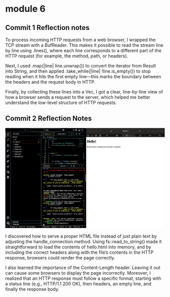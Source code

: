 # module 6

## Commit 1 Reflection notes
To process incoming HTTP requests from a web browser, I wrapped the TCP stream with a BufReader. This makes it possible to read the stream line by line using .lines(), where each line corresponds to a different part of the HTTP request (for example, the method, path, or headers).

Next, I used .map(|line| line.unwrap()) to convert the iterator from Result<String> into String, and then applied .take_while(|line| !line.is_empty()) to stop reading when it hits the first empty line—this marks the boundary between the headers and the request body in HTTP.

Finally, by collecting these lines into a Vec<String>, I got a clear, line-by-line view of how a browser sends a request to the server, which helped me better understand the low-level structure of HTTP requests.

## Commit 2 Reflection Notes

![alt text](assets/Images/commit2.png)

I discovered how to serve a proper HTML file instead of just plain text by adjusting the handle_connection method. Using fs::read_to_string() made it straightforward to load the contents of hello.html into memory, and by including the correct headers along with the file’s contents in the HTTP response, browsers could render the page correctly.

I also learned the importance of the Content-Length header. Leaving it out can cause some browsers to display the page incorrectly. Moreover, I realized that an HTTP response must follow a specific format, starting with a status line (e.g., HTTP/1.1 200 OK), then headers, an empty line, and finally the response body.